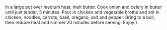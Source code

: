 In a large pot over medium heat, melt butter. 
Cook onion and celery in butter until just tender, 5 minutes.
 Pour in chicken and vegetable broths and stir in chicken, noodles, carrots, basil, oregano, salt and pepper. 
 Bring to a boil, then reduce heat and simmer 20 minutes before serving.
 Enjoy:)
